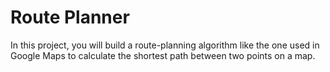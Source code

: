 # Route Planner
In this project, you will build a route-planning algorithm like the one used in Google Maps to calculate the shortest path between two points on a map.

